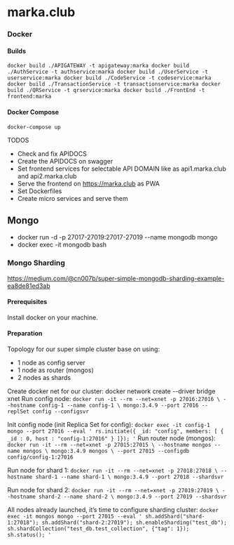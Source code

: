 # marka.club

### Docker

#### Builds
`
docker build ./APIGATEWAY -t apigateway:marka
docker build ./AuthService -t authservice:marka
docker build ./UserService -t userservice:marka
docker build ./CodeService -t codeservice:marka
docker build ./TransactionService -t transactionservice:marka
docker build ./QRService -t qrservice:marka
docker build ./FrontEnd -t frontend:marka
`
#### Docker Compose
`docker-compose up`



TODOS
* Check and fix APIDOCS
* Create the APIDOCS on swagger
* Set frontend services for selectable API DOMAIN like as api1.marka.club and api2.marka.club
* Serve the frontend on https://marka.club as PWA
* Set Dockerfiles
* Create micro services and serve them


## Mongo
* docker run -d -p 27017-27019:27017-27019 --name mongodb mongo
* docker exec -it mongodb bash

### Mongo Sharding
https://medium.com/@cn007b/super-simple-mongodb-sharding-example-ea8de81ed3ab
#### Prerequisites
Install docker on your machine.
#### Preparation
Topology for our super simple cluster base on using:
* 1 node as config server
* 1 node as router (mongos)
* 2 nodes as shards

Create docker net for our cluster:
docker network create --driver bridge xnet
Run config node:
`docker run -it --rm --net=xnet -p 27016:27016 \
    --hostname config-1 --name config-1 \
    mongo:3.4.9 --port 27016 --replSet config --configsvr`
    
Init config node (init Replica Set for config):
`docker exec -it config-1 mongo --port 27016 --eval '
    rs.initiate({ _id: "config", members: [
        { _id : 0, host : "config-1:27016" }
    ]});
'`
Run router node (mongos):
`docker run -it --rm --net=xnet -p 27015:27015 \
    --hostname mongos --name mongos \
    mongo:3.4.9 mongos \
    --port 27015 --configdb config/config-1:27016`
    
Run node for shard 1:
`docker run -it --rm --net=xnet -p 27018:27018 \
    --hostname shard-1 --name shard-1 \
    mongo:3.4.9 --port 27018 --shardsvr`
    
Run node for shard 2:
`docker run -it --rm --net=xnet -p 27019:27019 \
    --hostname shard-2 --name shard-2 \
    mongo:3.4.9 --port 27019 --shardsvr`
    
All nodes already launched, it’s time to configure sharding cluster:
`docker exec -it mongos mongo --port 27015 --eval '
    sh.addShard("shard-1:27018");
    sh.addShard("shard-2:27019");
    sh.enableSharding("test_db");
    sh.shardCollection("test_db.test_collection", {"tag": 1});
    sh.status();
'`
